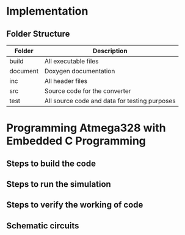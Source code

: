 # Implementation
## Folder Structure
|Folder|	Description|
|----|----|
build |	All executable files
document | Doxygen documentation
inc |	All header files
src	| Source code for the converter
test |	All source code and data for testing purposes

# Programming Atmega328 with Embedded C Programming

## Steps to build the code

## Steps to run the simulation

## Steps to verify the working of code

## Schematic circuits
